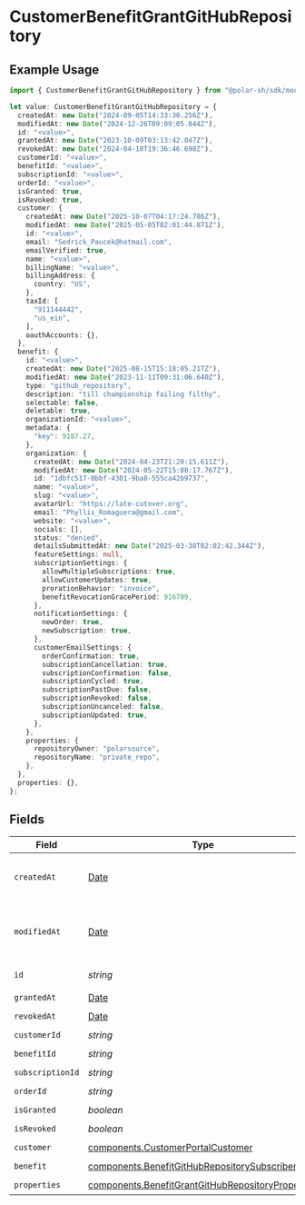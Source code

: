 # CustomerBenefitGrantGitHubRepository

## Example Usage

```typescript
import { CustomerBenefitGrantGitHubRepository } from "@polar-sh/sdk/models/components/customerbenefitgrantgithubrepository.js";

let value: CustomerBenefitGrantGitHubRepository = {
  createdAt: new Date("2024-09-05T14:33:30.256Z"),
  modifiedAt: new Date("2024-12-26T09:09:05.844Z"),
  id: "<value>",
  grantedAt: new Date("2023-10-09T03:13:42.047Z"),
  revokedAt: new Date("2024-04-18T19:36:46.698Z"),
  customerId: "<value>",
  benefitId: "<value>",
  subscriptionId: "<value>",
  orderId: "<value>",
  isGranted: true,
  isRevoked: true,
  customer: {
    createdAt: new Date("2025-10-07T04:17:24.786Z"),
    modifiedAt: new Date("2025-05-05T02:01:44.871Z"),
    id: "<value>",
    email: "Sedrick_Paucek@hotmail.com",
    emailVerified: true,
    name: "<value>",
    billingName: "<value>",
    billingAddress: {
      country: "US",
    },
    taxId: [
      "911144442",
      "us_ein",
    ],
    oauthAccounts: {},
  },
  benefit: {
    id: "<value>",
    createdAt: new Date("2025-08-15T15:18:05.217Z"),
    modifiedAt: new Date("2023-11-11T09:31:06.640Z"),
    type: "github_repository",
    description: "till championship failing filthy",
    selectable: false,
    deletable: true,
    organizationId: "<value>",
    metadata: {
      "key": 9187.27,
    },
    organization: {
      createdAt: new Date("2024-04-23T21:20:15.611Z"),
      modifiedAt: new Date("2024-05-22T15:08:17.767Z"),
      id: "1dbfc517-0bbf-4301-9ba8-555ca42b9737",
      name: "<value>",
      slug: "<value>",
      avatarUrl: "https://late-cutover.org",
      email: "Phyllis_Romaguera@gmail.com",
      website: "<value>",
      socials: [],
      status: "denied",
      detailsSubmittedAt: new Date("2025-03-30T02:02:42.344Z"),
      featureSettings: null,
      subscriptionSettings: {
        allowMultipleSubscriptions: true,
        allowCustomerUpdates: true,
        prorationBehavior: "invoice",
        benefitRevocationGracePeriod: 916709,
      },
      notificationSettings: {
        newOrder: true,
        newSubscription: true,
      },
      customerEmailSettings: {
        orderConfirmation: true,
        subscriptionCancellation: true,
        subscriptionConfirmation: false,
        subscriptionCycled: true,
        subscriptionPastDue: false,
        subscriptionRevoked: false,
        subscriptionUncanceled: false,
        subscriptionUpdated: true,
      },
    },
    properties: {
      repositoryOwner: "polarsource",
      repositoryName: "private_repo",
    },
  },
  properties: {},
};
```

## Fields

| Field                                                                                                                  | Type                                                                                                                   | Required                                                                                                               | Description                                                                                                            |
| ---------------------------------------------------------------------------------------------------------------------- | ---------------------------------------------------------------------------------------------------------------------- | ---------------------------------------------------------------------------------------------------------------------- | ---------------------------------------------------------------------------------------------------------------------- |
| `createdAt`                                                                                                            | [Date](https://developer.mozilla.org/en-US/docs/Web/JavaScript/Reference/Global_Objects/Date)                          | :heavy_check_mark:                                                                                                     | Creation timestamp of the object.                                                                                      |
| `modifiedAt`                                                                                                           | [Date](https://developer.mozilla.org/en-US/docs/Web/JavaScript/Reference/Global_Objects/Date)                          | :heavy_check_mark:                                                                                                     | Last modification timestamp of the object.                                                                             |
| `id`                                                                                                                   | *string*                                                                                                               | :heavy_check_mark:                                                                                                     | The ID of the object.                                                                                                  |
| `grantedAt`                                                                                                            | [Date](https://developer.mozilla.org/en-US/docs/Web/JavaScript/Reference/Global_Objects/Date)                          | :heavy_check_mark:                                                                                                     | N/A                                                                                                                    |
| `revokedAt`                                                                                                            | [Date](https://developer.mozilla.org/en-US/docs/Web/JavaScript/Reference/Global_Objects/Date)                          | :heavy_check_mark:                                                                                                     | N/A                                                                                                                    |
| `customerId`                                                                                                           | *string*                                                                                                               | :heavy_check_mark:                                                                                                     | N/A                                                                                                                    |
| `benefitId`                                                                                                            | *string*                                                                                                               | :heavy_check_mark:                                                                                                     | N/A                                                                                                                    |
| `subscriptionId`                                                                                                       | *string*                                                                                                               | :heavy_check_mark:                                                                                                     | N/A                                                                                                                    |
| `orderId`                                                                                                              | *string*                                                                                                               | :heavy_check_mark:                                                                                                     | N/A                                                                                                                    |
| `isGranted`                                                                                                            | *boolean*                                                                                                              | :heavy_check_mark:                                                                                                     | N/A                                                                                                                    |
| `isRevoked`                                                                                                            | *boolean*                                                                                                              | :heavy_check_mark:                                                                                                     | N/A                                                                                                                    |
| `customer`                                                                                                             | [components.CustomerPortalCustomer](../../models/components/customerportalcustomer.md)                                 | :heavy_check_mark:                                                                                                     | N/A                                                                                                                    |
| `benefit`                                                                                                              | [components.BenefitGitHubRepositorySubscriber](../../models/components/benefitgithubrepositorysubscriber.md)           | :heavy_check_mark:                                                                                                     | N/A                                                                                                                    |
| `properties`                                                                                                           | [components.BenefitGrantGitHubRepositoryProperties](../../models/components/benefitgrantgithubrepositoryproperties.md) | :heavy_check_mark:                                                                                                     | N/A                                                                                                                    |